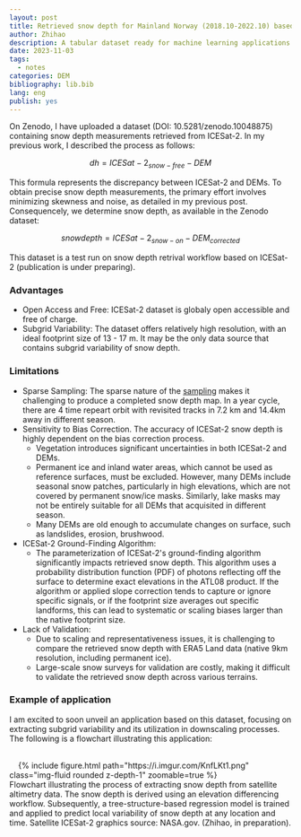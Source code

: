 ```yaml
---
layout: post
title: Retrieved snow depth for Mainland Norway (2018.10-2022.10) based on ICESat-2 ATL08 and DEMs
author: Zhihao
description: A tabular dataset ready for machine learning applications
date: 2023-11-03
tags:
  - notes
categories: DEM
bibliography: lib.bib
lang: eng
publish: yes
---
```



On Zenodo, I have uploaded a dataset (DOI: 10.5281/zenodo.10048875) containing snow depth measurements retrieved from ICESat-2. In my previous work, I described the process as follows:

$$dh = ICESat-2_{snow-free} - DEM $$

This formula represents the discrepancy between ICESat-2 and DEMs. To obtain precise snow depth measurements, the primary effort involves minimizing skewness and noise, as detailed in my previous post. Consequencely, we determine snow depth, as available in the Zenodo dataset:

$$snow depth = ICESat-2_{snow-on} - DEM_{corrected} $$

This dataset is a test run on snow depth retrival workflow based on ICESat-2 (publication is under preparing).

### Advantages

- Open Access and Free: ICESat-2 dataset is globaly open accessible and free of charge.
- Subgrid Variability: The dataset offers relatively high resolution, with an ideal footprint size of 13 - 17 m. It may be the only data source that contains subgrid variability of snow depth.

### Limitations

- Sparse Sampling: The sparse nature of the [sampling](https://icesat-2.gsfc.nasa.gov/science/specs) makes it challenging to produce a completed snow depth map. In a year cycle, there are 4 time repeart orbit with revisited tracks in 7.2 km and 14.4km away in different season.
- Sensitivity to Bias Correction. The accuracy of ICESat-2 snow depth is highly dependent on the bias correction process.
  - Vegetation introduces significant uncertainties in both ICESat-2 and DEMs.
  - Permanent ice and inland water areas, which cannot be used as reference surfaces, must be excluded. However, many DEMs include seasonal snow patches, particularly in high elevations, which are not covered by permanent snow/ice masks. Similarly, lake masks may not be entirely suitable for all DEMs that acquisited in different season.
  - Many DEMs are old enough to accumulate changes on surface, such as landslides, erosion, brushwood.
- ICESat-2 Ground-Finding Algorithm:
  - The parameterization of ICESat-2's ground-finding algorithm significantly impacts retrieved snow depth. This algorithm uses a probability distribution function (PDF) of photons reflecting off the surface to determine exact elevations in the ATL08 product. If the algorithm or applied slope correction tends to capture or ignore specific signals, or if the footprint size averages out specific landforms, this can lead to systematic or scaling biases larger than the native footprint size.
- Lack of Validation:
  - Due to scaling and representativeness issues, it is challenging to compare the retrieved snow depth with ERA5 Land data (native 9km resolution, including permanent ice).
  - Large-scale snow surveys for validation are costly, making it difficult to validate the retrieved snow depth across various terrains.

### Example of application

I am excited to soon unveil an application based on this dataset, focusing on extracting subgrid variability and its utilization in downscaling processes. The following is a flowchart illustrating this application:

<div class="row">
    <div class="col-sm mt-3 mt-md-0">
    {% include figure.html path="https://i.imgur.com/KnfLKt1.png" class="img-fluid rounded z-depth-1" zoomable=true %}
    </div>
</div>
<div class="caption"> Flowchart illustrating the process of extracting snow depth from satellite altimetry data. The snow depth is derived using an elevation differencing workflow. Subsequently, a tree-structure-based regression model is trained and applied to predict local variability of snow depth at any location and time. Satellite ICESat-2 graphics source: NASA.gov. (Zhihao, in preparation).
</div>


